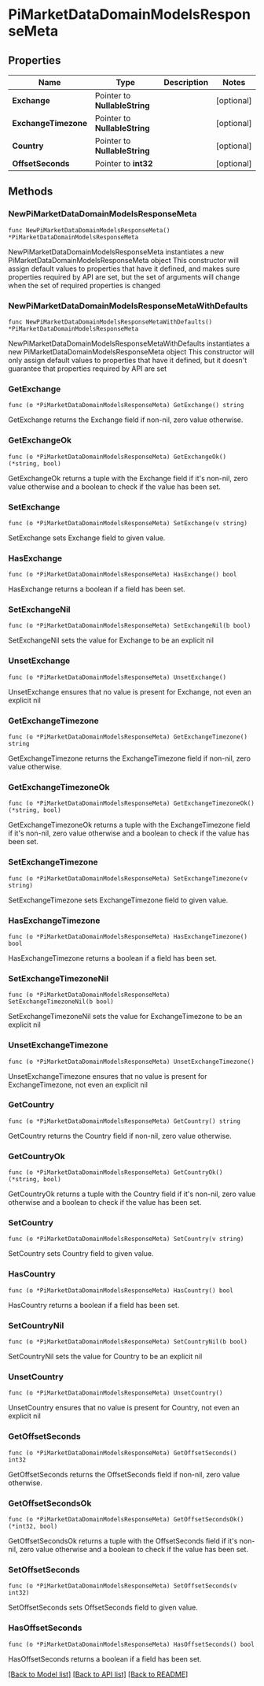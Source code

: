 # PiMarketDataDomainModelsResponseMeta

## Properties

Name | Type | Description | Notes
------------ | ------------- | ------------- | -------------
**Exchange** | Pointer to **NullableString** |  | [optional] 
**ExchangeTimezone** | Pointer to **NullableString** |  | [optional] 
**Country** | Pointer to **NullableString** |  | [optional] 
**OffsetSeconds** | Pointer to **int32** |  | [optional] 

## Methods

### NewPiMarketDataDomainModelsResponseMeta

`func NewPiMarketDataDomainModelsResponseMeta() *PiMarketDataDomainModelsResponseMeta`

NewPiMarketDataDomainModelsResponseMeta instantiates a new PiMarketDataDomainModelsResponseMeta object
This constructor will assign default values to properties that have it defined,
and makes sure properties required by API are set, but the set of arguments
will change when the set of required properties is changed

### NewPiMarketDataDomainModelsResponseMetaWithDefaults

`func NewPiMarketDataDomainModelsResponseMetaWithDefaults() *PiMarketDataDomainModelsResponseMeta`

NewPiMarketDataDomainModelsResponseMetaWithDefaults instantiates a new PiMarketDataDomainModelsResponseMeta object
This constructor will only assign default values to properties that have it defined,
but it doesn't guarantee that properties required by API are set

### GetExchange

`func (o *PiMarketDataDomainModelsResponseMeta) GetExchange() string`

GetExchange returns the Exchange field if non-nil, zero value otherwise.

### GetExchangeOk

`func (o *PiMarketDataDomainModelsResponseMeta) GetExchangeOk() (*string, bool)`

GetExchangeOk returns a tuple with the Exchange field if it's non-nil, zero value otherwise
and a boolean to check if the value has been set.

### SetExchange

`func (o *PiMarketDataDomainModelsResponseMeta) SetExchange(v string)`

SetExchange sets Exchange field to given value.

### HasExchange

`func (o *PiMarketDataDomainModelsResponseMeta) HasExchange() bool`

HasExchange returns a boolean if a field has been set.

### SetExchangeNil

`func (o *PiMarketDataDomainModelsResponseMeta) SetExchangeNil(b bool)`

 SetExchangeNil sets the value for Exchange to be an explicit nil

### UnsetExchange
`func (o *PiMarketDataDomainModelsResponseMeta) UnsetExchange()`

UnsetExchange ensures that no value is present for Exchange, not even an explicit nil
### GetExchangeTimezone

`func (o *PiMarketDataDomainModelsResponseMeta) GetExchangeTimezone() string`

GetExchangeTimezone returns the ExchangeTimezone field if non-nil, zero value otherwise.

### GetExchangeTimezoneOk

`func (o *PiMarketDataDomainModelsResponseMeta) GetExchangeTimezoneOk() (*string, bool)`

GetExchangeTimezoneOk returns a tuple with the ExchangeTimezone field if it's non-nil, zero value otherwise
and a boolean to check if the value has been set.

### SetExchangeTimezone

`func (o *PiMarketDataDomainModelsResponseMeta) SetExchangeTimezone(v string)`

SetExchangeTimezone sets ExchangeTimezone field to given value.

### HasExchangeTimezone

`func (o *PiMarketDataDomainModelsResponseMeta) HasExchangeTimezone() bool`

HasExchangeTimezone returns a boolean if a field has been set.

### SetExchangeTimezoneNil

`func (o *PiMarketDataDomainModelsResponseMeta) SetExchangeTimezoneNil(b bool)`

 SetExchangeTimezoneNil sets the value for ExchangeTimezone to be an explicit nil

### UnsetExchangeTimezone
`func (o *PiMarketDataDomainModelsResponseMeta) UnsetExchangeTimezone()`

UnsetExchangeTimezone ensures that no value is present for ExchangeTimezone, not even an explicit nil
### GetCountry

`func (o *PiMarketDataDomainModelsResponseMeta) GetCountry() string`

GetCountry returns the Country field if non-nil, zero value otherwise.

### GetCountryOk

`func (o *PiMarketDataDomainModelsResponseMeta) GetCountryOk() (*string, bool)`

GetCountryOk returns a tuple with the Country field if it's non-nil, zero value otherwise
and a boolean to check if the value has been set.

### SetCountry

`func (o *PiMarketDataDomainModelsResponseMeta) SetCountry(v string)`

SetCountry sets Country field to given value.

### HasCountry

`func (o *PiMarketDataDomainModelsResponseMeta) HasCountry() bool`

HasCountry returns a boolean if a field has been set.

### SetCountryNil

`func (o *PiMarketDataDomainModelsResponseMeta) SetCountryNil(b bool)`

 SetCountryNil sets the value for Country to be an explicit nil

### UnsetCountry
`func (o *PiMarketDataDomainModelsResponseMeta) UnsetCountry()`

UnsetCountry ensures that no value is present for Country, not even an explicit nil
### GetOffsetSeconds

`func (o *PiMarketDataDomainModelsResponseMeta) GetOffsetSeconds() int32`

GetOffsetSeconds returns the OffsetSeconds field if non-nil, zero value otherwise.

### GetOffsetSecondsOk

`func (o *PiMarketDataDomainModelsResponseMeta) GetOffsetSecondsOk() (*int32, bool)`

GetOffsetSecondsOk returns a tuple with the OffsetSeconds field if it's non-nil, zero value otherwise
and a boolean to check if the value has been set.

### SetOffsetSeconds

`func (o *PiMarketDataDomainModelsResponseMeta) SetOffsetSeconds(v int32)`

SetOffsetSeconds sets OffsetSeconds field to given value.

### HasOffsetSeconds

`func (o *PiMarketDataDomainModelsResponseMeta) HasOffsetSeconds() bool`

HasOffsetSeconds returns a boolean if a field has been set.


[[Back to Model list]](../README.md#documentation-for-models) [[Back to API list]](../README.md#documentation-for-api-endpoints) [[Back to README]](../README.md)


